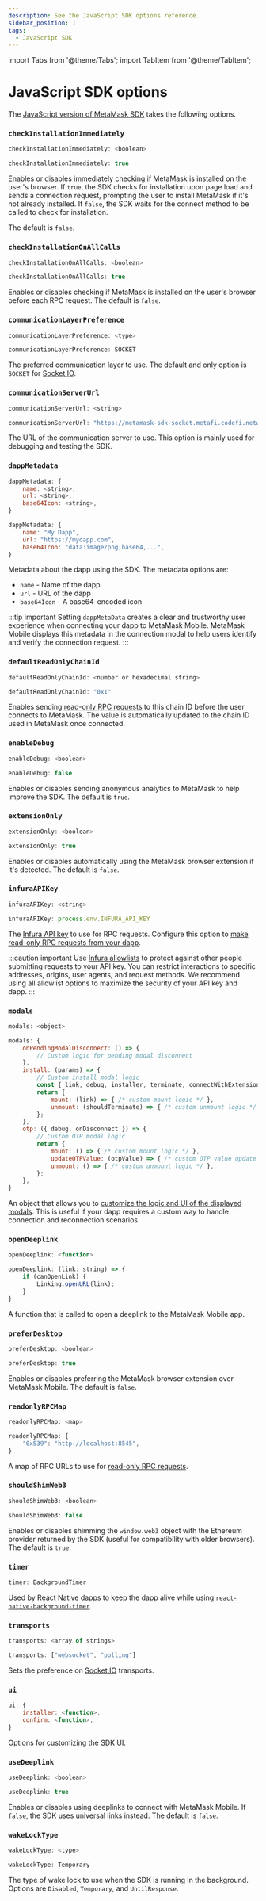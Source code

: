```yaml
---
description: See the JavaScript SDK options reference.
sidebar_position: 1
tags:
  - JavaScript SDK
---
```


import Tabs from '@theme/Tabs';
import TabItem from '@theme/TabItem';

# JavaScript SDK options

The [JavaScript version of MetaMask SDK](../how-to/use-sdk/javascript/index.md) takes the
following options.

### `checkInstallationImmediately`

<Tabs>
<TabItem value="Syntax">

```javascript
checkInstallationImmediately: <boolean>
```

</TabItem>
<TabItem value="Example">

```javascript
checkInstallationImmediately: true
```

</TabItem>
</Tabs>

Enables or disables immediately checking if MetaMask is installed on the user's browser.
If `true`, the SDK checks for installation upon page load and sends a connection request, prompting
the user to install MetaMask if it's not already installed.
If `false`, the SDK waits for the connect method to be called to check for installation.

The default is `false`.

### `checkInstallationOnAllCalls`

<Tabs>
<TabItem value="Syntax">

```javascript
checkInstallationOnAllCalls: <boolean>
```

</TabItem>
<TabItem value="Example">

```javascript
checkInstallationOnAllCalls: true
```

</TabItem>
</Tabs>

Enables or disables checking if MetaMask is installed on the user's browser before each RPC request.
The default is `false`.

### `communicationLayerPreference`

<Tabs>
<TabItem value="Syntax">

```javascript
communicationLayerPreference: <type>
```

</TabItem>
<TabItem value="Example">

```javascript
communicationLayerPreference: SOCKET
```

</TabItem>
</Tabs>

The preferred communication layer to use.
The default and only option is `SOCKET` for [Socket.IO](https://socket.io/docs/v4/).

### `communicationServerUrl`

<Tabs>
<TabItem value="Syntax">

```javascript
communicationServerUrl: <string>
```

</TabItem>
<TabItem value="Example">

```javascript
communicationServerUrl: "https://metamask-sdk-socket.metafi.codefi.network/"
```

</TabItem>
</Tabs>

The URL of the communication server to use.
This option is mainly used for debugging and testing the SDK.

### `dappMetadata`

<Tabs>
<TabItem value="Syntax">

```javascript
dappMetadata: {
    name: <string>,
    url: <string>,
    base64Icon: <string>,
}
```

</TabItem>
<TabItem value="Example">

```javascript
dappMetadata: {
    name: "My Dapp",
    url: "https://mydapp.com",
    base64Icon: "data:image/png;base64,...",
}
```

</TabItem>
</Tabs>

Metadata about the dapp using the SDK.
The metadata options are:

- `name` - Name of the dapp
- `url` - URL of the dapp
- `base64Icon` - A base64-encoded icon

:::tip important
Setting `dappMetaData` creates a clear and trustworthy user experience when connecting your dapp to
MetaMask Mobile.
MetaMask Mobile displays this metadata in the connection modal to help users identify and verify the
connection request.
:::

### `defaultReadOnlyChainId`

<Tabs>
<TabItem value="Syntax">

```javascript
defaultReadOnlyChainId: <number or hexadecimal string>
```

</TabItem>
<TabItem value="Example">

```javascript
defaultReadOnlyChainId: "0x1"
```

</TabItem>
</Tabs>

Enables sending [read-only RPC requests](../how-to/make-read-only-requests.md) to
this chain ID before the user connects to MetaMask.
The value is automatically updated to the chain ID used in MetaMask once connected.

### `enableDebug`

<Tabs>
<TabItem value="Syntax">

```javascript
enableDebug: <boolean>
```

</TabItem>
<TabItem value="Example">

```javascript
enableDebug: false
```

</TabItem>
</Tabs>

Enables or disables sending anonymous analytics to MetaMask to help improve the SDK.
The default is `true`.

### `extensionOnly`

<Tabs>
<TabItem value="Syntax">

```javascript
extensionOnly: <boolean>
```

</TabItem>
<TabItem value="Example">

```javascript
extensionOnly: true
```

</TabItem>
</Tabs>

Enables or disables automatically using the MetaMask browser extension if it's detected.
The default is `false`.

### `infuraAPIKey`

<Tabs>
<TabItem value="Syntax">

```javascript
infuraAPIKey: <string>
```

</TabItem>
<TabItem value="Example">

```javascript
infuraAPIKey: process.env.INFURA_API_KEY
```

</TabItem>
</Tabs>

The [Infura API key](https://docs.infura.io/networks/ethereum/how-to/secure-a-project/project-id) to
use for RPC requests.
Configure this option to [make read-only RPC requests from your dapp](../how-to/make-read-only-requests.md).

:::caution important
Use [Infura allowlists](https://docs.infura.io/networks/ethereum/how-to/secure-a-project/use-an-allowlist)
to protect against other people submitting requests to your API key.
You can restrict interactions to specific addresses, origins, user agents, and request methods.
We recommend using all allowlist options to maximize the security of your API key and dapp.
:::

### `modals`

<Tabs>
<TabItem value="Syntax">

```javascript
modals: <object>
```

</TabItem>
<TabItem value="Example">

```javascript
modals: {
    onPendingModalDisconnect: () => {
        // Custom logic for pending modal disconnect
    },
    install: (params) => {
        // Custom install modal logic
        const { link, debug, installer, terminate, connectWithExtension } = params;
        return {
            mount: (link) => { /* custom mount logic */ },
            unmount: (shouldTerminate) => { /* custom unmount logic */ },
        };
    },
    otp: ({ debug, onDisconnect }) => {
        // Custom OTP modal logic
        return {
            mount: () => { /* custom mount logic */ },
            updateOTPValue: (otpValue) => { /* custom OTP value update logic */ },
            unmount: () => { /* custom unmount logic */ },
        };
    },
}
```

</TabItem>
</Tabs>

An object that allows you to [customize the logic and UI of the displayed modals](../how-to/display/custom-modals.md).
This is useful if your dapp requires a custom way to handle connection and reconnection scenarios.

### `openDeeplink`

<Tabs>
<TabItem value="Syntax">

```javascript
openDeeplink: <function>
```

</TabItem>
<TabItem value="Example">

```javascript
openDeeplink: (link: string) => {
    if (canOpenLink) {
        Linking.openURL(link);
    }
}
```

</TabItem>
</Tabs>

A function that is called to open a deeplink to the MetaMask Mobile app.

### `preferDesktop`

<Tabs>
<TabItem value="Syntax">

```javascript
preferDesktop: <boolean>
```

</TabItem>
<TabItem value="Example">

```javascript
preferDesktop: true
```

</TabItem>
</Tabs>

Enables or disables preferring the MetaMask browser extension over MetaMask Mobile.
The default is `false`.

### `readonlyRPCMap`

<Tabs>
<TabItem value="Syntax">

```javascript
readonlyRPCMap: <map>
```

</TabItem>
<TabItem value="Example">

```javascript
readonlyRPCMap: {
    "0x539": "http://localhost:8545",
}
```

</TabItem>
</Tabs>

A map of RPC URLs to use for [read-only RPC requests](../how-to/make-read-only-requests.md).

### `shouldShimWeb3`

<Tabs>
<TabItem value="Syntax">

```javascript
shouldShimWeb3: <boolean>
```

</TabItem>
<TabItem value="Example">

```javascript
shouldShimWeb3: false
```

</TabItem>
</Tabs>

Enables or disables shimming the `window.web3` object with the Ethereum provider returned by the SDK
(useful for compatibility with older browsers).
The default is `true`.

### `timer`

<Tabs>
<TabItem value="Example">

```javascript
timer: BackgroundTimer
```

</TabItem>
</Tabs>

Used by React Native dapps to keep the dapp alive while using
[`react-native-background-timer`](https://github.com/ocetnik/react-native-background-timer).

### `transports`

<Tabs>
<TabItem value="Syntax">

```javascript
transports: <array of strings>
```

</TabItem>
<TabItem value="Example">

```javascript
transports: ["websocket", "polling"]
```

</TabItem>
</Tabs>

Sets the preference on [Socket.IO](https://socket.io/docs/v4/) transports.

### `ui`

<Tabs>
<TabItem value="Syntax">

```javascript
ui: {
    installer: <function>,
    confirm: <function>,
}
```

</TabItem>
</Tabs>

Options for customizing the SDK UI.

### `useDeeplink`

<Tabs>
<TabItem value="Syntax">

```javascript
useDeeplink: <boolean>
```

</TabItem>
<TabItem value="Example">

```javascript
useDeeplink: true
```

</TabItem>
</Tabs>

Enables or disables using deeplinks to connect with MetaMask Mobile.
If `false`, the SDK uses universal links instead.
The default is `false`.

### `wakeLockType`

<Tabs>
<TabItem value="Syntax">

```javascript
wakeLockType: <type>
```

</TabItem>
<TabItem value="Example">

```javascript
wakeLockType: Temporary
```

</TabItem>
</Tabs>

The type of wake lock to use when the SDK is running in the background.
Options are `Disabled`, `Temporary`, and `UntilResponse`.